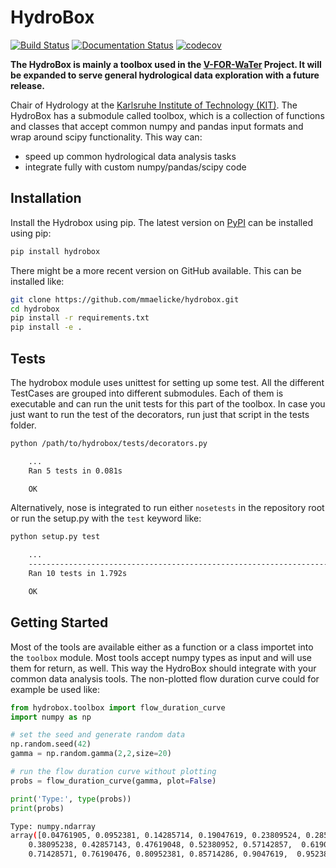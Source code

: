 # HydroBox

[![Build Status](https://travis-ci.org/mmaelicke/hydrobox.svg?branch=master)](https://travis-ci.org/mmaelicke/hydrobox)
[![Documentation Status](https://readthedocs.org/projects/hydrobox/badge/?version=latest)](http://hydrobox.readthedocs.io/en/latest?badge=latest)
[![codecov](https://codecov.io/gh/mmaelicke/hydrobox/branch/master/graph/badge.svg)](https://codecov.io/gh/mmaelicke/hydrobox)

**The HydroBox is mainly a toolbox used in the [V-FOR-WaTer](https://vforwater.de) Project. It will be expanded to
serve general hydrological data exploration with a future release.**

<div class="alert alert-info>The full documentation can be found at: http://hydrobox
.readthedocs.io</div>

The HydroBox package is a toolbox for hydrological data analysis developed at the
[Chair of Hydrology](https://hyd.iwg.kit.edu/english/index.php) at the
[Karlsruhe Institute of Technology (KIT)](https://kit.edu/english/index.php).
The HydroBox has a submodule called toolbox, which is a collection of functions and classes that accept common
numpy and pandas input formats and wrap around scipy functionality. This way can:

- speed up common hydrological data analysis tasks
- integrate fully with custom numpy/pandas/scipy code


## Installation

Install the Hydrobox using pip. The latest version on [PyPI](https://pypi.python.org/pypi/hydrobox) can
be installed using pip:

```bash
pip install hydrobox
```

There might be a more recent version on GitHub available. This can be installed like:

```bash
git clone https://github.com/mmaelicke/hydrobox.git
cd hydrobox
pip install -r requirements.txt
pip install -e .
```
    

## Tests

The hydrobox module uses unittest for setting up some test. All the different TestCases are grouped into
different submodules. Each of them is executable and can run the unit tests for this part of the toolbox.
In case you just want to run the test of the decorators, run just that script in the tests folder.

```bash
python /path/to/hydrobox/tests/decorators.py 

    ...
    Ran 5 tests in 0.081s

    OK
```


Alternatively, nose is integrated to run either `nosetests` in the repository root
or run the setup.py with the `test` keyword like:

```bash
python setup.py test

    ...
    ----------------------------------------------------------------------
    Ran 10 tests in 1.792s

    OK

```


## Getting Started


Most of the tools are available either as a function or a class importet into the `toolbox` module.
Most tools accept numpy types as input and will use them for return, as well. This way the HydroBox should
integrate with your common data analysis tools. The non-plotted flow duration curve could for example be used
like:

```python
from hydrobox.toolbox import flow_duration_curve
import numpy as np

# set the seed and generate random data
np.random.seed(42)
gamma = np.random.gamma(2,2,size=20)

# run the flow duration curve without plotting
probs = flow_duration_curve(gamma, plot=False)

print('Type:', type(probs))
print(probs)
```

```bash
Type: numpy.ndarray
array([0.04761905, 0.0952381, 0.14285714, 0.19047619, 0.23809524, 0.28571429,  0.33333333,
    0.38095238, 0.42857143, 0.47619048, 0.52380952, 0.57142857,  0.61904762,  0.66666667,
    0.71428571, 0.76190476, 0.80952381, 0.85714286, 0.9047619,  0.95238095])
```

